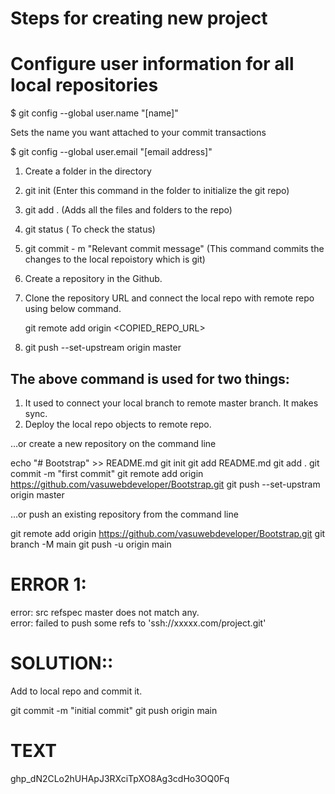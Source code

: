 # Steps for creating new project


# Configure user information for all local repositories

$ git config --global user.name "[name]"

Sets the name you want attached to your commit transactions

$ git config --global user.email "[email address]"


1) Create a folder in the directory
2) git init (Enter this command in the folder to initialize the git repo)
3) git add . (Adds all the files and folders to the repo)
4) git status ( To check the status)
5) git commit - m "Relevant commit message" (This command commits the changes to the local repoistory which is git)

6) Create a repository in the Github.
7) Clone the repository URL and connect the local repo with remote repo using below command.
  
   git remote add origin <COPIED_REPO_URL>
8) git push --set-upstream origin master 
## The above command is used for two things:
1) It used to connect your local branch to remote master branch. It makes sync.
2) Deploy the local repo objects to remote repo.



<COMMANDS>

…or create a new repository on the command line

echo "# Bootstrap" >> README.md
git init
git add README.md
git add .
git commit -m "first commit"
git remote add origin https://github.com/vasuwebdeveloper/Bootstrap.git
git push --set-upstram origin master


…or push an existing repository from the command line

git remote add origin https://github.com/vasuwebdeveloper/Bootstrap.git
git branch -M main
git push -u origin main


<Common Errors>

# ERROR 1:

error: src refspec master does not match any.  
error: failed to push some refs to 'ssh://xxxxx.com/project.git'

# SOLUTION::
Add to local repo and commit it.

git commit -m "initial commit"
git push origin main


# TEXT
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









